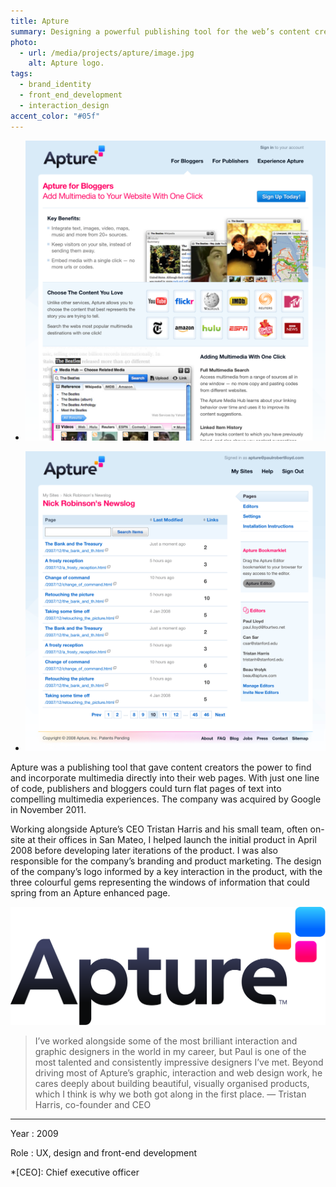 ```yaml
---
title: Apture
summary: Designing a powerful publishing tool for the web’s content creators.
photo:
  - url: /media/projects/apture/image.jpg
    alt: Apture logo.
tags:
  - brand_identity
  - front_end_development
  - interaction_design
accent_color: "#05f"
---
```


- ![Product marketing page.](/media/projects/apture/bloggers.png#screenshot)

- ![Site administration page.](/media/projects/apture/admin.png#screenshot)

Apture was a publishing tool that gave content creators the power to find and incorporate multimedia directly into their web pages. With just one line of code, publishers and bloggers could turn flat pages of text into compelling multimedia experiences. The company was acquired by Google in November 2011.

Working alongside Apture’s CEO Tristan Harris and his small team, often on-site at their offices in San Mateo, I helped launch the initial product in April 2008 before developing later iterations of the product. I was also responsible for the company’s branding and product marketing. The design of the company’s logo informed by a key interaction in the product, with the three colourful gems representing the windows of information that could spring from an Apture enhanced page.

![The Apture logo.](/media/projects/apture/logo.svg "The Apture logo.")

> I’ve worked alongside some of the most brilliant interaction and graphic designers in the world in my career, but Paul is one of the most talented and consistently impressive designers I’ve met. Beyond driving most of Apture’s graphic, interaction and web design work, he cares deeply about building beautiful, visually organised products, which I think is why we both got along in the first place.
> — Tristan Harris, co-founder and CEO

---

Year
: 2009

Role
: UX, design and front-end development

*[CEO]: Chief executive officer
